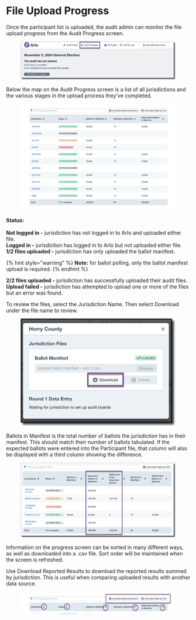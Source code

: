 # File Upload Progress

Once the participant list is uploaded, the audit admin can monitor the file upload progress from the Audit Progress screen.&#x20;

<figure><img src="../../.gitbook/assets/image (110).png" alt=""><figcaption></figcaption></figure>

Below the map on the Audit Progress screen is a list of all jurisdictions and the various stages in the upload process they've completed.

<figure><img src="../../.gitbook/assets/image (5).png" alt=""><figcaption></figcaption></figure>

**Status:**\
\
**Not logged in -** jurisdiction has not logged in to Arlo and uploaded either file.\
**Logged in -** jurisdiction has logged in to Arlo but not uploaded either file.\
**1/2 files uploaded -** jurisdiction has only uploaded the ballot manifest.

{% hint style="warning" %}
**Note:** for ballot polling, only the ballot manifest upload is required.
{% endhint %}

**2/2 files uploaded -** jurisdiction has successfully uploaded their audit files.\
**Upload failed -** jurisdiction has attempted to upload one or more of the files but an error was found.

To review the files, select the Jurisdiction Name.  Then select Download under the file name to review.

<figure><img src="../../.gitbook/assets/image (3) (1) (1).png" alt=""><figcaption></figcaption></figure>

Ballots in Manifest is the total number of ballots the jurisdiction has in their manifest. This should match their number of ballots tabulated. If the expected ballots were entered into the Participant file, that column will also be displayed with a third column showing the difference.

<figure><img src="../../.gitbook/assets/image (88).png" alt=""><figcaption></figcaption></figure>

Information on the progress screen can be sorted in many different ways, as well as downloaded into a .csv file.  Sort order will be maintained when the screen is refreshed.

Use Download Reported Results to download the reported results summed by jurisdiction. This is useful when comparing uploaded results with another data source.&#x20;

<figure><img src="../../.gitbook/assets/image (6).png" alt=""><figcaption></figcaption></figure>
